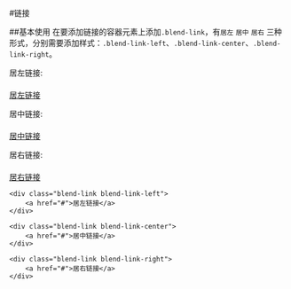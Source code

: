 #链接

##基本使用
在要添加链接的容器元素上添加`.blend-link`，有`居左` `居中` `居右` 三种形式，分别需要添加样式：`.blend-link-left`、`.blend-link-center`、`.blend-link-right`。

<div class="doc-demo">
	<div style="width:500px;">
		<p>居左链接:</p>
	    <div class="blend-link blend-link-left" style="margin-top:20px;">
	        <a href="#">居左链接</a>
	    </div>
	    <p>居中链接:</p>
	    <div class="blend-link blend-link-center" style="margin-top:20px;">
	        <a href="#">居中链接</a>
	    </div>
	    <p>居右链接:</p>
	    <div class="blend-link blend-link-right" style="margin-top:20px;">
	        <a href="#">居右链接</a>
	    </div>
	</div>
</div>


    <div class="blend-link blend-link-left">
        <a href="#">居左链接</a>
    </div>

    <div class="blend-link blend-link-center">
        <a href="#">居中链接</a>
    </div>

    <div class="blend-link blend-link-right">
        <a href="#">居右链接</a>
    </div>












